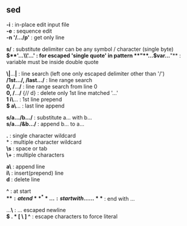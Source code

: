 sed
---

**-i** : in-place edit input file  
**-e** : sequence edit  
**-n '/.../p'** : get only line  

**s/** : substitute delimiter can be any symbol / character (single byte)  
**$**'...\\'...' : for escaped 'single quote' in pattern  
**"**...$var...**"** : variable must be inside double quote  

**\\|**...**|** : line search (left one only escaped delimiter other than '/')  
**/**1st...**/, /**last...**/** : line range search  
**0, /**...**/** : line range search from line 0  
**0, /**...**/** {// d} : delete only 1st line matched '...'  
**1 i\\**... : 1st line prepend  
**$ a\\**... : last line append

**s/**a...**/**b...**/** : substitute a... with b...  
**s/**a...**/&**b...**/** : append b... to a...  

**\.** : single character wildcard  
\* : multiple character wildcard  
**\\s** : space or tab  
**\\+** : multiple characters  

**a\\** : append line  
**i\\** : insert(prepend) line  
**d** : delete line  

**^** : at start  
**$** : at end  
**^**... : start with ...  
...**$** : end with ...  

...**\\** : ... escaped newline  
**$ . \* [ \\ ] ^** : escape characters to force literal  
